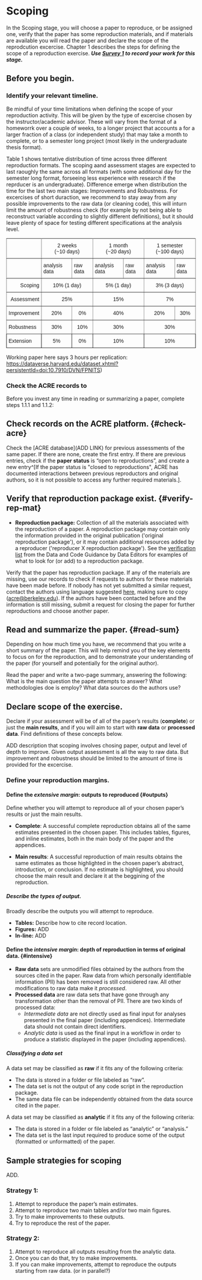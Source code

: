 # Scoping

In the Scoping stage, you will choose a paper to reproduce, or be assigned one, verify that the paper has some reproduction materials, and if materials are available you will read the paper and declare the scope of the reprodcution excercise. Chapter 1 describes the steps for defining the scope of a reproduction exercise. ***Use [Survey 1](https://berkeley.qualtrics.com/jfe/form/SV_3UWe5xu3qjeh0c5) to record your work for this stage.***

## Before you begin.

### Identify your relevant timeline.  

Be mindful of your time limitations when defining the scope of your reproduction activity. This will be given by the type of excercise chosen by the instructor/academic advisor. These will vary from the format of a homeworrk over a couple of weeks, to a longer project that accounts a for a larger fraction of a class (or independent study) that may take a month to complete, or to a semester long project (most likely in the undergraduate thesis format).

Table 1 shows tentative distribution of time across three different reproduction formats. The scoping aand assessment stages are expected to last raoughly the same across all formats (with some additional day for the semester long format, forseeing less experience with research if the reprducer is an undergraduate). Difference emerge when distribution the time for the last two main stages: Improvements and Robustness. For excercises of short duraction, we recommend to stay away from any possible improvements to the raw data (or cleaning code), this will inturn limit the amount of robustness check (for example by not being able to reconstruct variable according to slightly different definitions), but it should leave plenty of space for testing different specifications at the analysis level. 

<style type="text/css">
.tg  {border-collapse:collapse;border-spacing:0;}
.tg td{font-family:Arial, sans-serif;font-size:14px;padding:10px 5px;border-style:solid;border-width:1px;overflow:hidden;word-break:normal;border-color:black;}
.tg th{font-family:Arial, sans-serif;font-size:14px;font-weight:normal;padding:10px 5px;border-style:solid;border-width:1px;overflow:hidden;word-break:normal;border-color:black;}
.tg .tg-baqh{text-align:center;vertical-align:top}
.tg .tg-c3ow{border-color:inherit;text-align:center;vertical-align:top}
.tg .tg-0pky{border-color:inherit;text-align:left;vertical-align:top}
.tg .tg-dvpl{border-color:inherit;text-align:right;vertical-align:top}
.tg .tg-0lax{text-align:left;vertical-align:top}
</style>
<table class="tg">
  <tr>
    <th class="tg-0pky"></th>
    <th class="tg-c3ow" colspan="2">2 weeks <br> (~10 days)</th>
    <th class="tg-c3ow" colspan="2">1 month <br> (~20 days)</th>
    <th class="tg-c3ow" colspan="2">1 semester <br> (~100 days)</th>
  </tr>
  <tr>
    <td class="tg-0pky"></td>
    <td class="tg-0pky">analysis data</td>
    <td class="tg-0pky">raw data</td>
    <td class="tg-0pky">analysis data</td>
    <td class="tg-0pky">raw data</td>
    <td class="tg-0pky">analysis data</td>
    <td class="tg-0pky">raw data</td>
  </tr>
  <tr>
    <td class="tg-dvpl">Scoping</td>
    <td class="tg-c3ow" colspan="2">10% (1 day)</td>
    <td class="tg-c3ow" colspan="2">5% (1 day)</td>
    <td class="tg-c3ow" colspan="2">3% (3 days)</td>
  </tr>
  <tr>
    <td class="tg-dvpl">Assessment</td>
    <td class="tg-c3ow" colspan="2">25%</td>
    <td class="tg-c3ow" colspan="2">15%</td>
    <td class="tg-c3ow" colspan="2">7%</td>
  </tr>
  <tr>
    <td class="tg-0pky">Improvement</td>
    <td class="tg-c3ow">20%</td>
    <td class="tg-c3ow">0%</td>
    <td class="tg-c3ow" colspan="2">40%</td>
    <td class="tg-c3ow">20%</td>
    <td class="tg-c3ow">30%</td>
  </tr>
  <tr>
    <td class="tg-0pky">Robustness</td>
    <td class="tg-c3ow">30%</td>
    <td class="tg-c3ow">10%</td>
    <td class="tg-c3ow" colspan="2">30%</td>
    <td class="tg-c3ow" colspan="2">30%</td>
  </tr>
  <tr>
    <td class="tg-0lax">Extension</td>
    <td class="tg-baqh">5%</td>
    <td class="tg-baqh">0%</td>
    <td class="tg-baqh" colspan="2">10%</td>
    <td class="tg-baqh" colspan="2">10%</td>
  </tr>
</table>

Working paper here says 3 hours per replication: https://dataverse.harvard.edu/dataset.xhtml?persistentId=doi:10.7910/DVN/FPNITS)


### Check the ACRE records to 


Before you invest any time in reading or summarizing a paper, complete steps 1.1.1 and 1.1.2: 







## Check records on the ACRE platform. {#check-acre}

Check the [ACRE database](ADD LINK) for previous assessments of the same paper. If there are none, create the first entry. If there are previous entries, check if the **paper status** is “open to reproductions”, and create a new entry^[If the paper status is "closed to reproductions", ACRE has documented interactions between previous reproductors and original authors, so it is not possible to access any further required materials.].   

## Verify that reproduction package exist.  {#verify-rep-mat}

 - **Reproduction package:** Collection of all the materials associated with the reproduction of a paper. A reproduction package may contain only the information provided in the original publication ('original reproduction package'), or it may contain additional resources added by a reproducer ('reproducer X reproduction package'). See the [verification list](https://social-science-data-editors.github.io/guidance/Verification_guidance.html) from the Data and Code Guidance by Data Editors for examples of what to look for (or add) to a reproduction package. 


Verify that the paper has reproduction package. If any of the materials are missing, use our records to check if requests to authors for these materials have been made before. If nobody has not yet submitted a similar request, contact the authors using language suggested [here](#for-reproducers-contacting-the-authors-of-the-original-study), making sure to copy (acre@berkeley.edu). If the authors have been contacted before and the information is still missing, submit a request for closing the paper for further reproductions and choose another paper.

<!--  
### Advise on scoping for different course length

2-week courses should not try to improve reproducibility from raw data
-->


## Read and summarize the paper. {#read-sum}

Depending on how much time you have, we recommend that you write a short summary of the paper. This will help remind you of the key elements to focus on for the reproduction, and to demonstrate your understanding of the paper (for yourself and potentially for the original author).

Read the paper and write a two-page summary, answering the following: What is the main question the paper attempts to answer? What methodologies doe is employ? What data sources do the authors use?

## Declare scope of the exercise.

Declare if your assessment will be of all of the paper’s results (**complete**) or just the **main results**, and if you will aim to start with **raw data** or **processed data**. Find definitions of these concepts below. 

ADD description that scoping involves chosing paper, output and level of depth to improve. Given output assessment is all the way to raw data. But improvement and robustness should be limited to the amount of time is provided for the excercise.  


### Define your reproduction margins.

#### Define the *extensive margin*: outputs to reproduced {#outputs}  

Define whether you will attempt to reproduce all of your chosen paper’s results or just the main results.    

- **Complete**: A successful complete reproduction obtains all of the same estimates presented in the chosen paper. This includes tables, figures, and inline estimates, both in the main body of the paper and the appendices.  
  
- **Main results**: A successful reproduction of main results obtains the same estimates as those highlighted in the chosen paper’s abstract, introduction, or conclusion. If no estimate is highlighted, you should choose the main result and declare it at the beggining of the reproduction.  

##### Describe the types of output.   

Broadly describe the outputs you will attempt to reproduce.

  - **Tables:** Describe how to cite record location. 
  - **Figures:**  ADD   
  - **In-line:**  ADD    


#### Define the *intensive margin*: depth of reproduction in terms of original data. {#intensive}

 - **Raw data** sets are unmodified files obtained by the authors from the sources cited in the paper. Raw data from which personally identifiable information (PII) has been removed is still considered raw. All other modifications to raw data make it *processed*.  
 - **Processed data** are raw data sets that have gone through any transformation other than the removal of PII. There are two kinds of processed data:  
      - *Intermediate data* are not directly used as final input for analyses presented in the final paper (including appendices). Intermediate data should not contain direct identifiers.  
      - *Analytic data* is used as the final input in a workflow in order to produce a statistic displayed in the paper (including appendices).  

##### Classifying a data set
A data set may be classified as **raw** if it fits any of the following criteria:    

 - The data is stored in a folder or file labeled as “raw”.  
 - The data set is not the output of any code script in the reproduction package.    
 - The same data file can be independently obtained from the data source cited in the paper.  

A data set may be classified as **analytic** if it fits any of the following criteria:   

 - The data is stored in a folder or file labeled as “analytic” or “analysis.”
 - The data set is the last input required to produce some of the output (formatted or unformatted) of the paper.
  


## Sample strategies for scoping  

ADD. 

### Strategy 1: 

1. Attempt to reproduce the paper’s main estimates.
2. Attempt to reproduce two main tables and/or two main figures.
3. Try to make improvements to these outputs. 
4. Try to reproduce the rest of the paper.
   

### Strategy 2:  

1. Attempt to reproduce all outputs resulting from the analytic data.
2. Once you can do that,  try to make improvements.
3. If you can make improvements, attempt to reproduce the outputs starting from raw data. (or in parallel?)
 
 
 
